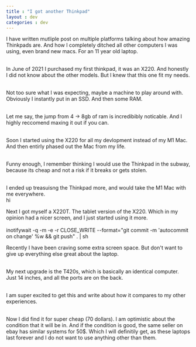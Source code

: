 ```yaml
---
title : "I got another Thinkpad"
layout : dev
categories : dev
---
```



I have written mutliple post on multiple platforms talking about how amazing Thinkpads are. And how I completely ditched all other computers I was using, even brand new macs. For an 11 year old laptop. 
<br/>
<br/>

In June of 2021 I purchased my first thinkpad, it was an X220. And honestly I did not know about the other models. But I knew that this one fit my needs.
<br/>
<br/>

Not too sure what I was expecting, maybe a machine to play around with. Obviously I instantly put in an SSD. And then some RAM.
<br/>
<br/>

Let me say, the jump from 4 -> 8gb of ram is incredibibly noticable. And I highly reccomend maxing it out if you can.
<br/>
<br/>

Soon I started using the X220 for all my devlopment instead of my M1 Mac. And then entirly phased out the Mac from my life. 
<br/>
<br/>

Funny enough, I remember thinking I would use the Thinkpad in the subway, because its cheap and not a risk if it breaks or gets stolen.
<br/>
<br/>

I ended up treasuisng the Thinkpad more, and would take the M1 Mac with me everywhere.
<br/>hi
<br/>

Next I got myself a X220T. The tablet version of the X220. Which in my opinion had a nicer screen, and I just started using it more.
<br/>
<br/>
inotifywait -q -m -e -r CLOSE_WRITE --format="git commit -m 'autocommit on change' %w && git push" . | sh

Recently I have been craving some extra screen space. But don't want to give up everything else great about the laptop.
<br/>
<br/>

My next upgrade is the T420s, which is basically an identical computer. Just 14 inches, and all the ports are on the back.
<br/>
<br/>

I am super excited to get this and write about how it compares to my other experiences. 
<br/>
<br/>

Now I did find it for super cheap (70 dollars). I am optimistic about the condition that it will be in. And if the condition is good, the same seller on ebay has similar systems for 50$. Which I will definitily get, as these laptops last forever and I do not want to use anything other than them.
